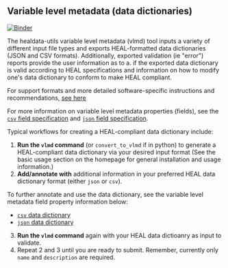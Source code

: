 ## Variable level metadata (data dictionaries)

[![Binder](http://mybinder.org/badge_logo.svg)](https://mybinder.org/v2/gh/norc-heal/healdata-utils/HEAD?labpath=notebooks%2Fdemos%2Finputs-to-heal-data-dictionary.ipynb) 

The healdata-utils variable level metadata (vlmd) tool inputs a variety of different input file types and exports HEAL-formatted data dictionaries (JSON and CSV formats). Additionally, exported validation (ie "error") reports provide the user information as to a. if the exported data dictionary is valid according to HEAL specifications and information
on how to modify one's data dictionary to conform to make HEAL compliant.

For support formats and more detailed software-specific instructions and recommendations, [see here](docs/supported_input_formats.md)


For more information on variable level metadata properties (fields), see the [`csv` field specification](rendered-schemas/csv-fields.md) and [`json` field specification](rendered-schemas/json-fields.md). 



Typical workflows for creating a HEAL-compliant data dictionary include:

1. **Run the `vlmd` command** (or `convert_to_vlmd` if in python) to generate a HEAL-compliant data dictionary via your desired input format (See the basic usage section on the homepage for general installation and usage information.)
2. **Add/annotate with** additional information in your preferred HEAL data dictionary format (either `json` or `csv`).

To further annotate and use the data dictionary, see the variable level metadata field property information below:

- [`csv` data dictionary](rendered-schemas/csv-fields.md)
- [`json` data dictionary](rendered-schemas/json-fields.md)

3. **Run the `vlmd` command** again with your HEAL data dictioanry as input to validate.
4. Repeat 2 and 3 until you are ready to submit. Remember, currently only `name` and `description` are required.



